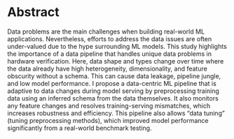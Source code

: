 # Abstract

Data problems are the main challenges when building real-world ML applications. Nevertheless, efforts to address the data issues are often under-valued due to the hype surrounding ML models. This study highlights the importance of a data pipeline that handles unique data problems in hardware verification. Here, data shape and types change over time where the data already have high heterogeneity, dimensionality, and feature obscurity without a schema. This can cause data leakage, pipeline jungle, and low model performance. I propose a data-centric ML pipeline that is adaptive to data changes during model serving by preprocessing training data using an inferred schema from the data themselves. It also monitors any feature changes and resolves training-serving mismatches, which increases robustness and efficiency. This pipeline also allows “data tuning” (tuning preprocessing methods), which improved model performance significantly from a real-world benchmark testing.